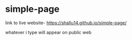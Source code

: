 # simple-page

link to  live website- https://shallu14.github.io/simple-page/


whatever i type will appear on public web
